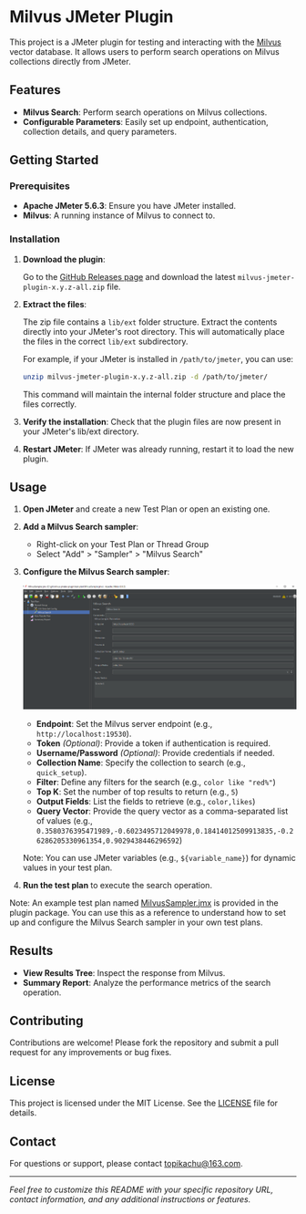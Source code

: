 # Milvus JMeter Plugin

This project is a JMeter plugin for testing and interacting with the [Milvus](https://milvus.io/) vector database. It allows users to perform search operations on Milvus collections directly from JMeter.

## Features

- **Milvus Search**: Perform search operations on Milvus collections.
- **Configurable Parameters**: Easily set up endpoint, authentication, collection details, and query parameters.

## Getting Started

### Prerequisites

- **Apache JMeter 5.6.3**: Ensure you have JMeter installed.
- **Milvus**: A running instance of Milvus to connect to.

### Installation

1. **Download the plugin**:
   
   Go to the [GitHub Releases page](https://github.com/topikachu/milvus-jmeter-plugin/releases) and download the latest `milvus-jmeter-plugin-x.y.z-all.zip` file.

2. **Extract the files**:
   
   The zip file contains a `lib/ext` folder structure. Extract the contents directly into your JMeter's root directory. This will automatically place the files in the correct `lib/ext` subdirectory.

   For example, if your JMeter is installed in `/path/to/jmeter`, you can use:

   ```bash
   unzip milvus-jmeter-plugin-x.y.z-all.zip -d /path/to/jmeter/
   ```
   This command will maintain the internal folder structure and place the files correctly.
3. **Verify the installation**:
Check that the plugin files are now present in your JMeter's lib/ext directory.
4. **Restart JMeter**:
If JMeter was already running, restart it to load the new plugin.
## Usage

1. **Open JMeter** and create a new Test Plan or open an existing one.

2. **Add a Milvus Search sampler**:
   - Right-click on your Test Plan or Thread Group
   - Select "Add" > "Sampler" > "Milvus Search"

3. **Configure the Milvus Search sampler**:

   ![Milvus Search Sampler Configuration](doc/SearchSampler.png)

   - **Endpoint**: Set the Milvus server endpoint (e.g., `http://localhost:19530`).
   - **Token** *(Optional)*: Provide a token if authentication is required.
   - **Username/Password** *(Optional)*: Provide credentials if needed.
   - **Collection Name**: Specify the collection to search (e.g., `quick_setup`).
   - **Filter**: Define any filters for the search (e.g., `color like "red%"`)
   - **Top K**: Set the number of top results to return (e.g., `5`)
   - **Output Fields**: List the fields to retrieve (e.g., `color,likes`)
   - **Query Vector**: Provide the query vector as a comma-separated list of values (e.g., `0.3580376395471989,-0.6023495712049978,0.18414012509913835,-0.26286205330961354,0.9029438446296592`)

   Note: You can use JMeter variables (e.g., `${variable_name}`) for dynamic values in your test plan.

4. **Run the test plan** to execute the search operation.

Note: An example test plan named [MilvusSampler.jmx](test-plan/MilvusSampler.jmx) is provided in the plugin package. You can use this as a reference to understand how to set up and configure the Milvus Search sampler in your own test plans.

## Results

- **View Results Tree**: Inspect the response from Milvus.
- **Summary Report**: Analyze the performance metrics of the search operation.

## Contributing

Contributions are welcome! Please fork the repository and submit a pull request for any improvements or bug fixes.

## License

This project is licensed under the MIT License. See the [LICENSE](LICENSE) file for details.

## Contact

For questions or support, please contact [topikachu@163.com](mailto:topikachu@163.com).

---

*Feel free to customize this README with your specific repository URL, contact information, and any additional instructions or features.*